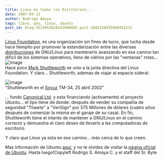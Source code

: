 ```yaml
---
title: Linux en todos los Escritorios...
date: 2007-03-13
author: Rodrigo Amaya
tags: libre, gnu, linux, ubuntu
post_id: blog-3515952828243908885.post-2045358435969452212
---
```


[Linux Foundation](https://www.linux-foundation.org/en/Main_Page), es una organización sin fines de lucro, que lucha desde hace tiempito
por promover la estandarización entre las diversas [distribuciones](https://es.wikipedia.org/wiki/Distribuci%C3%B3n_Linux) de GNU/Linux para mantenerlo avanzando en ese camino tan dificil de los sistemas operativos, lleno de vidrios por las "ventanas" rotas...
![image](https://bp3.blogger.com/_ayvorITawE4/Rfa2oMU_3YI/AAAAAAAAAK4/pZcbBlZF9EA/s400/vista-cracked-possibly.jpg)    
Hace poco [Mark Shuttleworth](https://es.wikipedia.org/wiki/Mark_Shuttleworth) se unio a la junta directiva del Linux Foundation. Y claro... Shuttleworth, ademas de viajar al espacio sideral:

![image](https://upload.wikimedia.org/wikipedia/commons/thumb/5/54/Shuttleworth_big_NASA.jpg/610px-Shuttleworth_big_NASA.jpg)    
"Shuttleworth en el [Soyuz](https://es.wikipedia.org/wiki/Soyuz) TM-34, 25 abril
2002"

... fundo [Canonical Ltd](https://es.wikipedia.org/wiki/Canonical_Ltd.). y esta financiando (activamente) el proyecto Ubuntu... el tipo tiene de donde: después de vender su compañía de seguridad "Thawte" a "VeriSign" por 575 Millones de dólares (cuatro años después de comenzar la misma en el garaje de su casa). En fin, Shuttleworth tiene el interés de mantener a GNU/Linux en el camino correcto y demuestra el claro deseo de llevarlo a las computadoras de escritorio.

Y claro que Linux ya esta en ese camino... más cerca de lo que creen.

Mas información de Ubuntu [aquí](https://ubuntu.com.es/), y no te olvides de visitar la [página oficial de Ubuntu](https://www.ubuntu.com/). Hasta luego!Copyleft Rodrigo S. Amaya C. y el staff del Sr. Byte